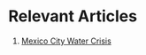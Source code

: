 # Relevant Articles
1. [Mexico City Water Crisis](https://www.cnn.com/2024/02/25/climate/mexico-city-water-crisis-climate-intl/index.html)
